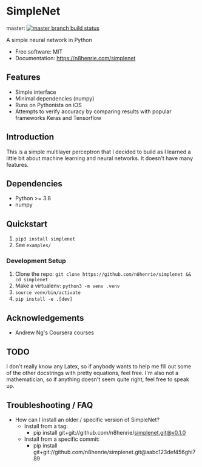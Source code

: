 # SimpleNet

master: [![master branch build status](https://github.com/n8henrie/simplenet/actions/workflows/python-package.yml/badge.svg?branch=master)](https://github.com/n8henrie/simplenet/actions/workflows/python-package.yml)
<!-- dev: [![dev branch build status](https://github.com/n8henrie/simplenet/actions/workflows/python-package.yml/badge.svg?branch=dev)](https://github.com/n8henrie/simplenet/actions/workflows/python-package.yml) -->

A simple neural network in Python

- Free software: MIT
- Documentation: <https://n8henrie.com/simplenet>

## Features

- Simple interface
- Minimal dependencies (numpy)
- Runs on Pythonista on iOS
- Attempts to verify accuracy by comparing results with popular frameworks
  Keras and Tensorflow

## Introduction

This is a simple multilayer perceptron that I decided to build as I learned a
little bit about machine learning and neural networks. It doesn't have many
features.

## Dependencies

- Python >= 3.8
- numpy

## Quickstart

1. `pip3 install simplenet`
1. See `examples/`

### Development Setup

1. Clone the repo: `git clone https://github.com/n8henrie/simplenet && cd
   simplenet`
1. Make a virtualenv: `python3 -m venv .venv`
1. `source venv/bin/activate`
1. `pip install -e .[dev]`

## Acknowledgements

- Andrew Ng's Coursera courses

## TODO

I don't really know any Latex, so if anybody wants to help me fill out some of
the other docstrings with pretty equations, feel free. I'm also not a
mathematician, so if anything doesn't seem quite right, feel free to speak up.

## Troubleshooting / FAQ

- How can I install an older / specific version of SimpleNet?
    - Install from a tag:
        - pip install git+git://github.com/n8henrie/simplenet.git@v0.1.0
    - Install from a specific commit:
        - pip install git+git://github.com/n8henrie/simplenet.git@aabc123def456ghi789
